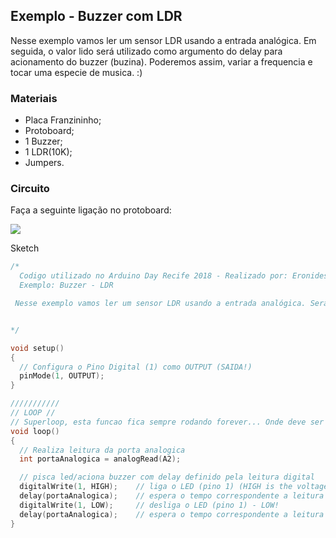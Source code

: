 ## Exemplo - Buzzer com LDR

Nesse exemplo vamos ler um sensor LDR usando a entrada analógica. Em seguida, o valor lido será utilizado como argumento do delay para acionamento do buzzer (buzina). Poderemos assim, variar a frequencia e tocar uma especie de musica. :)


### Materiais

- Placa Franzininho;
- Protoboard;
- 1 Buzzer;
- 1 LDR(10K);
- Jumpers.


### Circuito

Faça a seguinte ligação no protoboard:

![](./image1.png)

Sketch

```c++
/*
  Codigo utilizado no Arduino Day Recife 2018 - Realizado por: Eronides Neto (github.com/eron93br) e Rodrigo Alves
  Exemplo: Buzzer - LDR

 Nesse exemplo vamos ler um sensor LDR usando a entrada analógica. Será exibido um exemplo de funcionamento de uma fotocélula, onde ao escurecer será aceso o LED, como acontece na luz da rua. ;)


*/

void setup() 
{
  // Configura o Pino Digital (1) como OUTPUT (SAIDA!)
  pinMode(1, OUTPUT);
}

///////////
// LOOP //
// Superloop, esta funcao fica sempre rodando forever... Onde deve ser colocado o programa principal
void loop() 
{
  // Realiza leitura da porta analogica
  int portaAnalogica = analogRead(A2);

  // pisca led/aciona buzzer com delay definido pela leitura digital
  digitalWrite(1, HIGH);    // liga o LED (pino 1) (HIGH is the voltage level)
  delay(portaAnalogica);    // espera o tempo correspondente a leitura da porta analogica
  digitalWrite(1, LOW);     // desliga o LED (pino 1) - LOW!
  delay(portaAnalogica);    // espera o tempo correspondente a leitura da porta analogica
}


```
